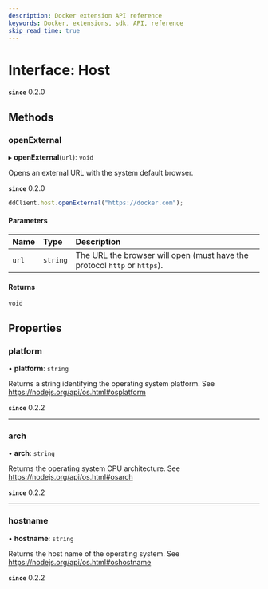 ```yaml
---
description: Docker extension API reference
keywords: Docker, extensions, sdk, API, reference
skip_read_time: true
---
```


# Interface: Host

**`since`** 0.2.0

## Methods

### openExternal

▸ **openExternal**(`url`): `void`

Opens an external URL with the system default browser.

**`since`** 0.2.0

```typescript
ddClient.host.openExternal("https://docker.com");
```

#### Parameters

| Name | Type | Description |
| :------ | :------ | :------ |
| `url` | `string` | The URL the browser will open (must have the protocol `http` or `https`). |

#### Returns

`void`

## Properties

### platform

• **platform**: `string`

Returns a string identifying the operating system platform. See https://nodejs.org/api/os.html#osplatform

**`since`** 0.2.2

___

### arch

• **arch**: `string`

Returns the operating system CPU architecture. See https://nodejs.org/api/os.html#osarch

**`since`** 0.2.2

___

### hostname

• **hostname**: `string`

Returns the host name of the operating system. See https://nodejs.org/api/os.html#oshostname

**`since`** 0.2.2
